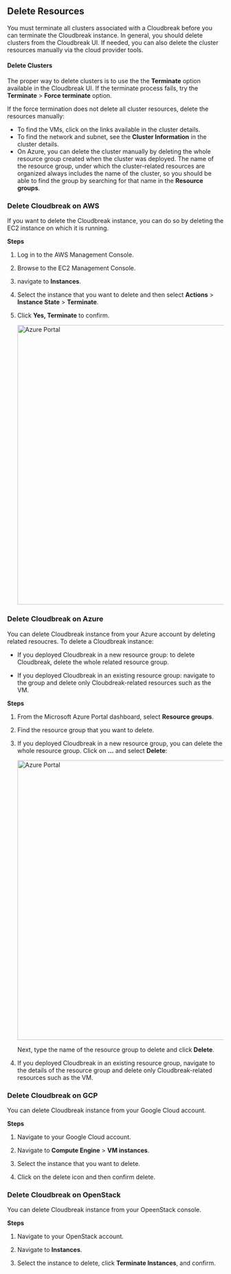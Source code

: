 ## Delete Resources

You must terminate all clusters associated with a Cloudbreak before you can terminate the Cloudbreak instance. In general, you should delete clusters from the Cloudbreak UI. If needed, you can also delete the cluster resources manually via the cloud provider tools. 

#### Delete Clusters  

The proper way to delete clusters is to use the the **Terminate** option available in the Cloudbreak UI. If the terminate process fails, try the **Terminate** > **Force terminate** option.

If the force termination does not delete all cluster resources, delete the resources manually:

* To find the VMs, click on the links available in the cluster details. 
* To find the network and subnet, see the **Cluster Information** in the cluster details. 
* On Azure, you can delete the cluster manually by deleting the whole resource group created when the cluster was deployed. The name of the resource group, under which the cluster-related resources are organized always includes the name of the cluster, so you should be able to find the group by searching for that name in the **Resource groups**.
  

### Delete Cloudbreak on AWS

If you want to delete the Cloudbreak instance, you can do so by deleting the EC2 instance on which it is running.

**Steps**

1. Log in to the AWS Management Console.

2. Browse to the EC2 Management Console.

3. navigate to **Instances**.

4. Select the instance that you want to delete and then select **Actions** > **Instance State** > **Terminate**.

5. Click **Yes, Terminate** to confirm.

    <a href="../images/aws-delete.png" target="_blank" title="click to enlarge"><img src="../images/aws-delete.png" width="650" title="Azure Portal"></a>  


### Delete Cloudbreak on Azure

You can delete Cloudbreak instance from your Azure account by deleting related resoucres. To delete a Cloudbreak instance:

* If you deployed Cloudbreak in a new resource group: to delete Cloudbreak, delete the whole related resource group.

* If you deployed Cloudbreak in an existing resource group: navigate to the group and delete only Cloubdreak-related resources such as the VM.


**Steps**

1. From the Microsoft Azure Portal dashboard, select **Resource groups**.

2. Find the resource group that you want to delete.

3. If you deployed Cloudbreak in a new resource group, you can delete the whole resource group. Click on **...** and select **Delete**:

    <a href="../images/azure-delete.png" target="_blank" title="click to enlarge"><img src="../images/azure-delete.png" width="650" title="Azure Portal"></a>  

    Next, type the name of the resource group to delete and click **Delete**.
    
4. If you deployed Cloudbreak in an existing resource group, navigate to the details of the resource group and delete only Cloudbreak-related resources such as the VM.    


### Delete Cloudbreak on GCP 

You can delete Cloudbreak instance from your Google Cloud account. 


**Steps**

1. Navigate to your Google Cloud account.

2. Navigate to **Compute Engine** > **VM instances**.

3. Select the instance that you want to delete.

4. Click on the delete icon and then confirm delete. 


### Delete Cloudbreak on OpenStack

You can delete Cloudbreak instance from your OpeenStack console. 

**Steps**

1. Navigate to your OpenStack account.

2. Navigate to **Instances**.

3. Select the instance to delete, click **Terminate Instances**, and confirm.
